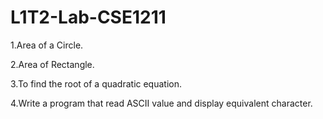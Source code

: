 # L1T2-Lab-CSE1211
1.Area of a Circle.

2.Area of Rectangle.

3.To find the root of a quadratic equation.

4.Write a program that read ASCII value and display equivalent character.

